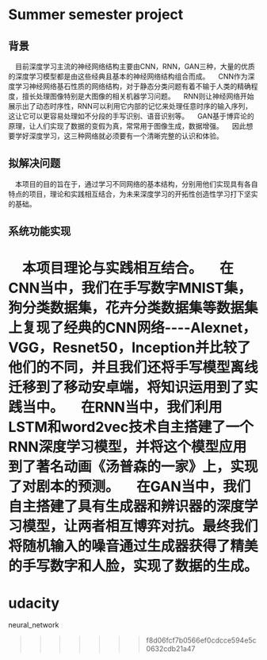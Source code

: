 # Summer semester project
## 背景
&emsp;目前深度学习主流的神经网络结构主要由CNN，RNN，GAN三种，大量的优质的深度学习模型都是由这些经典且基本的神经网络结构组合而成。
&emsp;CNN作为深度学习神经网络基石性质的网络结构，对于静态分类问题有着不输于人类的精确程度，擅长处理图像特别是大图像的相关机器学习问题。
&emsp;RNN则让神经网络开始展示出了动态时序性，RNN可以利用它内部的记忆来处理任意时序的输入序列，这让它可以更容易处理如不分段的手写识别、语音识别等。
&emsp;GAN基于博弈论的原理，让人们实现了数据的变假为真，常常用于图像生成，数据增强。
&emsp;因此想要学好深度学习，这三种网络就必须要有一个清晰完整的认识和体验。

## 拟解决问题
&emsp;本项目的目的旨在于，通过学习不同网络的基本结构，分别用他们实现具有各自特点的项目，理论和实践相互结合，为未来深度学习的开拓性创造性学习打下坚实的基础。

## 系统功能实现

&emsp;本项目理论与实践相互结合。
&emsp;在CNN当中，我们在手写数字MNIST集，狗分类数据集，花卉分类数据集等数据集上复现了经典的CNN网络----Alexnet，VGG，Resnet50，Inception并比较了他们的不同，并且我们还将手写模型离线迁移到了移动安卓端，将知识运用到了实践当中。
&emsp;在RNN当中，我们利用LSTM和word2vec技术自主搭建了一个RNN深度学习模型，并将这个模型应用到了著名动画《汤普森的一家》上，实现了对剧本的预测。
&emsp;在GAN当中，我们自主搭建了具有生成器和辨识器的深度学习模型，让两者相互博弈对抗。最终我们将随机输入的噪音通过生成器获得了精美的手写数字和人脸，实现了数据的生成。
=======
# udacity
neural_network
>>>>>>> f8d06fcf7b0566ef0cdcce594e5c0632cdb21a47
